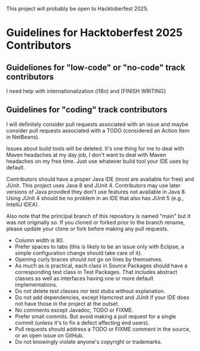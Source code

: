This project will probably be open to Hacktoberfest 2025.

# Guidelines for Hacktoberfest 2025 Contributors

## Guideliones for "low-code" or "no-code" track contributors

I need help with internationalization (i18n) and [FINISH WRITING]

## Guidelines for "coding" track contributors

I will definitely consider pull requests associated with an issue and maybe 
consider pull requests associated with a TODO (considered an Action Item in 
NetBeans).

Issues about build tools will be deleted. It's one thing for me to deal with 
Maven headaches at my day job, I don't want to deal with Maven headaches on my 
free time. Just use whatever build tool your IDE uses by default.

Contributors should have a proper Java IDE (most are available for free) and 
JUnit. This project uses Java 8 and JUnit 4. Contributors may use later versions 
of Java provided they don't use features not available in Java 8. Using JUnit 4 
should be no problem in an IDE that also has JUnit 5 (e.g., IntelliJ IDEA).

Also note that the principal branch of this repository is named "main" but it 
was not originally so. If you cloned or forked prior to the branch rename, 
please update your clone or fork before making any pull requests.

* Column width is 80.
* Prefer spaces to tabs (this is likely to be an issue only with Eclipse, a 
simple configuration change should take care of it).
* Opening curly braces should not go on lines by themselves.
* As much as is practical, each class in Source Packages should have a 
corresponding test class in Test Packages. That includes abstract classes as 
well as interfaces having one or more default implementations.
* Do not delete test classes nor test stubs without explanation.
* Do not add dependencies, except Hamcrest and JUnit if your IDE does not have 
those in the project at the outset.
* No comments except Javadoc, TODO or FIXME.
* Prefer small commits. But avoid making a pull request for a single commit 
(unless it's to fix a defect affecting end users).
* Pull requests should address a TODO or FIXME comment in the source, or an open 
issue on GitHub.
* Do not knowingly violate anyone's copyright or trademarks.
